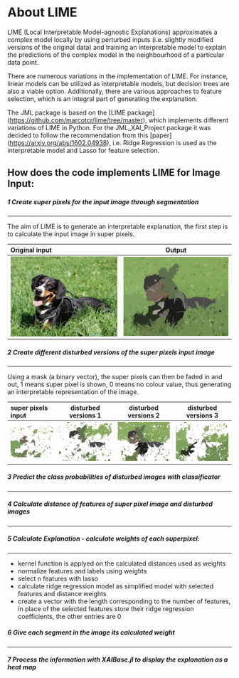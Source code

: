 # About LIME
LIME (Local Interpretable Model-agnostic Explanations) approximates a complex model locally by using perturbed inputs (i.e. slightly modified versions of the original data) and training an interpretable model to explain the predictions of the complex model in the neighbourhood of a particular data point.

There are numerous variations in the implementation of LIME. For instance, linear models can be utilized as interpretable models, but decision trees are also a viable option. Additionally, there are various approaches to feature selection, which is an integral part of generating the explanation.

The JML package is based on the [LIME package] (https://github.com/marcotcr/lime/tree/master), which implements different variations of LIME in Python. For the JML_XAI_Project package it was decided to follow the recommendation from this [paper] (https://arxiv.org/abs/1602.04938), i.e. Ridge Regression is used as the interpretable model and Lasso for feature selection.




## How does the code implements LIME for Image Input:
##### 1 Create super pixels for the input image through segmentation
---
The aim of LIME is to generate an interpretable explanation, the first step is to calculate the input image in super pixels. 

| Original input        | Output                     |
|:---------------------------|:------------------------------:|
| ![](images/dog.jpeg)  | ![](images/fudged_image.jpg)  |


##### 2 Create different disturbed versions of the super pixels input image
---
Using a mask (a binary vector), the super pixels can then be faded in and out, 1 means super pixel is shown, 0 means no colour value, thus generating an interpretable representation of the image.


|  super pixels input             | disturbed versions 1    | disturbed versions 2 | disturbed versions 3       |
|:-------------------------------|:----------------------------:|:------------------------:|:------------------------------:|
| ![](images/fudged_image1.jpg)  | ![](images/fudged_image2.jpg)| ![](images/fudged_image3.jpg) | ![](images/fudged_image4.jpg) |

  
##### 3 Predict the class probabilities of disturbed images with classificator
---

##### 4 Calculate distance of features of super pixel image and disturbed images
---

##### 5 Calculate Explanation - calculate weights of each superpixel:
---

- kernel function is applyed on the calculated distances used as weights
- normalize features and labels using weights
- select n features with lasso
- calculate ridge regression model as simplified model with selected features and distance weights
- create a vector with the length corresponding to the number of features, in place of the selected features store their ridge regression coefficients, the other entries are 0

##### 6 Give each segment in the image its calculated weight
---

##### 7 Process the information with XAIBase.jl to display the explanation as a heat map



